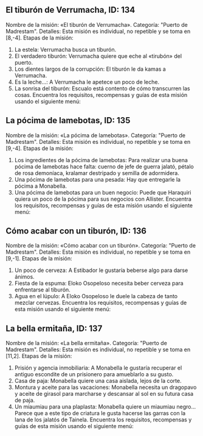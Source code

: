 ## El tiburón de Verrumacha, ID: 134
Nombre de la misión: «El tiburón de Verrumacha».
Categoría: "Puerto de Madrestam".
Detalles: Esta misión es individual, no repetible y se toma en [8,-4].
Etapas de la misión:
1. La estela: Verrumacha busca un tiburón.
2. El verdadero tiburón: Verrumacha quiere que eche al «tirubón» del puerto.
3. Los dientes largos de la corrupción: El tiburón le da kamas a Verrumacha.
4. Es la leche...: A Verrumacha le apetece un poco de leche.
5. La sonrisa del tiburón: Escualo está contento de cómo transcurren las cosas.
Encuentra los requisitos, recompensas y guías de esta misión usando el siguiente menú:
<component type={134_QUEST_MENU}>

## La pócima de lamebotas, ID: 135
Nombre de la misión: «La pócima de lamebotas».
Categoría: "Puerto de Madrestam".
Detalles: Esta misión es individual, no repetible y se toma en [9,-4].
Etapas de la misión:
1. Los ingredientes de la pócima de lamebotas: Para realizar una buena pócima de lamebotas hace falta: cuerno de jefe de guerra jalató, pétalo de rosa demoníaca, kralamar destripado y semilla de adormidera.
2. Una pócima de lamebotas para una pesada: Hay que entregarle la pócima a Monabella.
3. Una pócima de lamebotas para un buen negocio: Puede que Haraquiri quiera un poco de la pócima para sus negocios con Allister.
Encuentra los requisitos, recompensas y guías de esta misión usando el siguiente menú:
<component type={135_QUEST_MENU}>

## Cómo acabar con un tiburón, ID: 136
Nombre de la misión: «Cómo acabar con un tiburón».
Categoría: "Puerto de Madrestam".
Detalles: Esta misión es individual, no repetible y se toma en [9,-1].
Etapas de la misión:
1. Un poco de cerveza: A Estibador le gustaría beberse algo para darse ánimos.
2. Fiesta de la espuma: Eloko Osopeloso necesita beber cerveza para enfrentarse al tiburón.
3. Agua en el lúpulo: A Eloko Osopeloso le duele la cabeza de tanto mezclar cervezas.
Encuentra los requisitos, recompensas y guías de esta misión usando el siguiente menú:
<component type={136_QUEST_MENU}>

## La bella ermitaña, ID: 137
Nombre de la misión: «La bella ermitaña».
Categoría: "Puerto de Madrestam".
Detalles: Esta misión es individual, no repetible y se toma en [11,2].
Etapas de la misión:
1. Prisión y agencia inmobiliaria: A Monabella le gustaría recuperar el antiguo escondite de un prisionero para amueblarlo a su gusto.
2. Casa de paja: Monabella quiere una casa aislada, lejos de la corte.
3. Montura y aceite para las vacaciones: Monabella necesita un dragopavo y aceite de girasol para marcharse y descansar al sol en su futura casa de paja.
4. Un miaumiau para una plaplasta: Monabella quiere un miaumiau negro... Parece que a este tipo de criatura le gusta hacerse las garras con la lana de los jalatós de Tainela.
Encuentra los requisitos, recompensas y guías de esta misión usando el siguiente menú:
<component type={137_QUEST_MENU}>